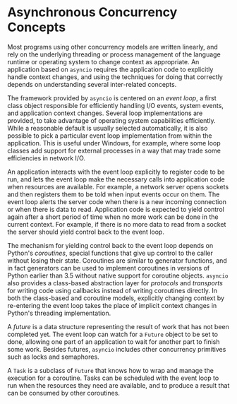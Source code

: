 Asynchronous Concurrency Concepts
=================================

Most programs using other concurrency models are written linearly, and
rely on the underlying threading or process management of the language
runtime or operating system to change context as appropriate. An
application based on `asyncio` requires the application code to
explicitly handle context changes, and using the techniques for doing
that correctly depends on understanding several inter-related concepts.

The framework provided by `asyncio` is centered on an *event loop*, a
first class object responsible for efficiently handling I/O events,
system events, and application context changes. Several loop
implementations are provided, to take advantage of operating system
capabilities efficiently. While a reasonable default is usually selected
automatically, it is also possible to pick a particular event loop
implementation from within the application. This is useful under
Windows, for example, where some loop classes add support for external
processes in a way that may trade some efficiencies in network I/O.

An application interacts with the event loop explicitly to register code
to be run, and lets the event loop make the necessary calls into
application code when resources are available. For example, a network
server opens sockets and then registers them to be told when input
events occur on them. The event loop alerts the server code when there
is a new incoming connection or when there is data to read. Application
code is expected to yield control again after a short period of time
when no more work can be done in the current context. For example, if
there is no more data to read from a socket the server should yield
control back to the event loop.

The mechanism for yielding control back to the event loop depends on
Python\'s *coroutines*, special functions that give up control to the
caller without losing their state. Coroutines are similar to generator
functions, and in fact generators can be used to implement coroutines in
versions of Python earlier than 3.5 without native support for coroutine
objects. `asyncio` also provides a class-based abstraction layer for
*protocols* and *transports* for writing code using callbacks instead of
writing coroutines directly. In both the class-based and coroutine
models, explicitly changing context by re-entering the event loop takes
the place of implicit context changes in Python\'s threading
implementation.

A *future* is a data structure representing the result of work that has
not been completed yet. The event loop can watch for a `Future` object
to be set to done, allowing one part of an application to wait for
another part to finish some work. Besides futures, `asyncio` includes
other concurrency primitives such as locks and semaphores.

A `Task` is a subclass of `Future` that knows how to wrap and manage the
execution for a coroutine. Tasks can be scheduled with the event loop to
run when the resources they need are available, and to produce a result
that can be consumed by other coroutines.
